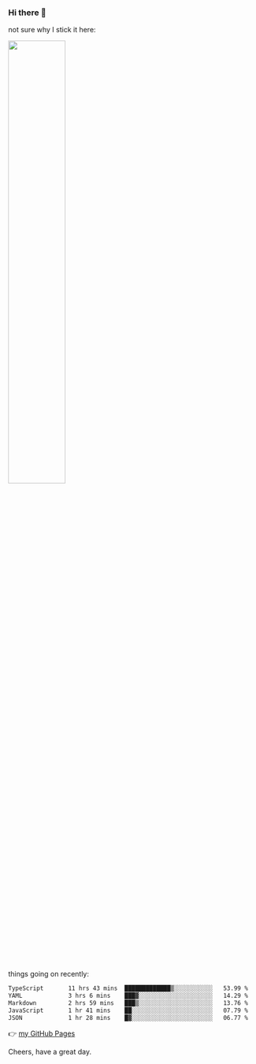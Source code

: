 ### Hi there 👋

not sure why I stick it here:

[<img width="48%" src="https://github-readme-stats.vercel.app/api?username=ykzhukian&show_icons=true&theme=dracula">](https://github.com/anuraghazra/github-readme-stats)


things going on recently:

<!--START_SECTION:waka-->

```txt
TypeScript       11 hrs 43 mins  █████████████▒░░░░░░░░░░░   53.99 %
YAML             3 hrs 6 mins    ███▓░░░░░░░░░░░░░░░░░░░░░   14.29 %
Markdown         2 hrs 59 mins   ███▒░░░░░░░░░░░░░░░░░░░░░   13.76 %
JavaScript       1 hr 41 mins    ██░░░░░░░░░░░░░░░░░░░░░░░   07.79 %
JSON             1 hr 28 mins    █▓░░░░░░░░░░░░░░░░░░░░░░░   06.77 %
```

<!--END_SECTION:waka-->

👉 [my GitHub Pages](https://ykzhukian.github.io)

Cheers, have a great day.

